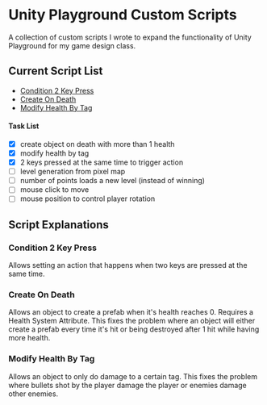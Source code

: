 # Unity Playground Custom Scripts
A collection of custom scripts I wrote to expand the functionality of Unity Playground for my game design class.

## Current Script List
* [Condition 2 Key Press](#Condition-2-Key-Press)
* [Create On Death](#Create-On-Death)
* [Modify Health By Tag](#Modify-Health-By-Tag)

#### Task List
- [x] create object on death with more than 1 health
- [x] modify health by tag
- [x] 2 keys pressed at the same time to trigger action
- [ ] level generation from pixel map
- [ ] number of points loads a new level (instead of winning)
- [ ] mouse click to move
- [ ] mouse position to control player rotation

## Script Explanations

### Condition 2 Key Press
Allows setting an action that happens when two keys are pressed at the same time.

### Create On Death
Allows an object to create a prefab when it's health reaches 0. Requires a Health System Attribute. This fixes the problem where an object will either create a prefab every time it's hit or being destroyed after 1 hit while having more health.

### Modify Health By Tag
Allows an object to only do damage to a certain tag. This fixes the problem where bullets shot by the player damage the player or enemies damage other enemies.
